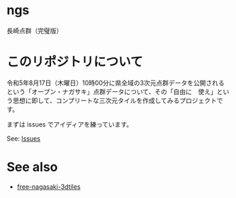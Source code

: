 # ngs
長崎点群（完璧版）

# このリポジトリについて
令和5年8月17日（木曜日）10時00分に県全域の3次元点群データを公開されるという「オープン・ナガサキ」点群データについて、その「自由に　使え」という思想に即して、コンプリートな三次元タイルを作成してみるプロジェクトです。

まずは issues でアイディアを練っています。

See: [Issues](https://github.com/optgeo/ngs)

# See also
- [free-nagasaki-3dtiles](https://github.com/optgeo/free-nagasaki-3dtiles)
